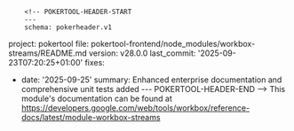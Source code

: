         <!-- POKERTOOL-HEADER-START
        ---
        schema: pokerheader.v1
project: pokertool
file: pokertool-frontend/node_modules/workbox-streams/README.md
version: v28.0.0
last_commit: '2025-09-23T07:20:25+01:00'
fixes:
- date: '2025-09-25'
  summary: Enhanced enterprise documentation and comprehensive unit tests added
        ---
        POKERTOOL-HEADER-END -->
This module's documentation can be found at https://developers.google.com/web/tools/workbox/reference-docs/latest/module-workbox-streams
